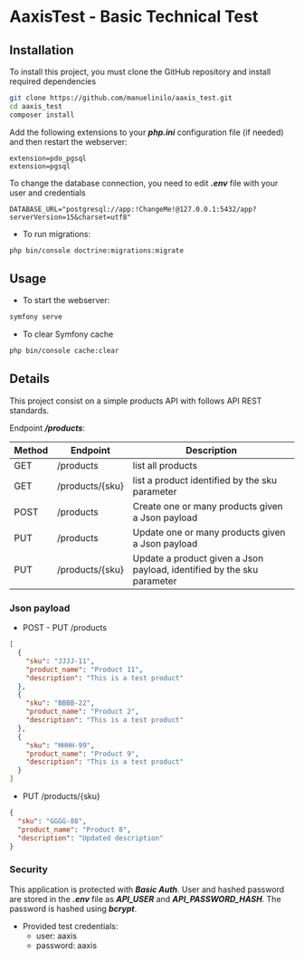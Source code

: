 # AaxisTest - Basic Technical Test

## Installation

To install this project, you must clone the GitHub repository and install required dependencies

```bash
git clone https://github.com/manuelinilo/aaxis_test.git
cd aaxis_test
composer install
```

Add the following extensions to your ***php.ini*** configuration file (if needed) and then restart the webserver:
```file
extension=pdo_pgsql
extension=pgsql
```

To change the database connection, you need to edit ***.env*** file with your user and credentials
```file
DATABASE_URL="postgresql://app:!ChangeMe!@127.0.0.1:5432/app?serverVersion=15&charset=utf8"
```

- To run migrations:

```bash
php bin/console doctrine:migrations:migrate
```

## Usage
- To start the webserver:

```bash
symfony serve
```

- To clear Symfony cache

```bash
php bin/console cache:clear
```



## Details

This project consist on a simple products API with follows API REST standards.

Endpoint ***/products***:


| Method | Endpoint        | Description                                                            |
|--------|-----------------|------------------------------------------------------------------------|
| GET    | /products       | list all products                                                      |
| GET    | /products/{sku} | list a product identified by the sku parameter                         |
| POST   | /products       | Create one or many products given a Json payload                       |
| PUT    | /products       | Update one or many products given a Json payload                       |
| PUT    | /products/{sku} | Update a product given a Json payload, identified by the sku parameter |


### Json payload

- POST - PUT /products
```json
[
  {
    "sku": "JJJJ-11",
    "product_name": "Product 11",
    "description": "This is a test product"
  },
  {
    "sku": "BBBB-22",
    "product_name": "Product 2",
    "description": "This is a test product"
  },
  {
    "sku": "HHHH-99",
    "product_name": "Product 9",
    "description": "This is a test product"
  }
]
```

- PUT /products/{sku}
```json
{
  "sku": "GGGG-88",
  "product_name": "Product 8",
  "description": "Updated description"
}
```

### Security
This application is protected with ***Basic Auth***. User and hashed password are stored in the ***.env*** file
as ***API_USER*** and ***API_PASSWORD_HASH***. The password is hashed using ***bcrypt***.

- Provided test credentials: 
  - user: aaxis
  - password: aaxis


